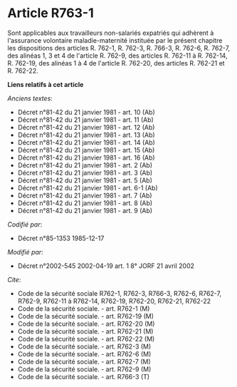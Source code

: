 # Article R763-1

Sont applicables aux travailleurs non-salariés expatriés qui adhèrent à l'assurance volontaire maladie-maternité instituée
par le présent chapitre les dispositions des articles R. 762-1, R. 762-3, R. 766-3, R. 762-6, R. 762-7, des alinéas 1, 3 et 4
de l'article R. 762-9, des articles R. 762-11 à R. 762-14, R. 762-19, des alinéas 1 à 4 de l'article R. 762-20, des articles
R. 762-21 et R. 762-22.

**Liens relatifs à cet article**

_Anciens textes_:

  - Décret n°81-42 du 21 janvier 1981 - art. 10 (Ab)
  - Décret n°81-42 du 21 janvier 1981 - art. 11 (Ab)
  - Décret n°81-42 du 21 janvier 1981 - art. 12 (Ab)
  - Décret n°81-42 du 21 janvier 1981 - art. 13 (Ab)
  - Décret n°81-42 du 21 janvier 1981 - art. 14 (Ab)
  - Décret n°81-42 du 21 janvier 1981 - art. 15 (Ab)
  - Décret n°81-42 du 21 janvier 1981 - art. 16 (Ab)
  - Décret n°81-42 du 21 janvier 1981 - art. 2 (Ab)
  - Décret n°81-42 du 21 janvier 1981 - art. 3 (Ab)
  - Décret n°81-42 du 21 janvier 1981 - art. 5 (Ab)
  - Décret n°81-42 du 21 janvier 1981 - art. 6-1 (Ab)
  - Décret n°81-42 du 21 janvier 1981 - art. 7 (Ab)
  - Décret n°81-42 du 21 janvier 1981 - art. 8 (Ab)
  - Décret n°81-42 du 21 janvier 1981 - art. 9 (Ab)

_Codifié par_:

  - Décret n°85-1353 1985-12-17

_Modifié par_:

  - Décret n°2002-545 2002-04-19 art. 1 8° JORF 21 avril 2002

_Cite_:

  - Code de la sécurité sociale R762-1, R762-3, R766-3, R762-6, R762-7, R762-9, R762-11 à R762-14, R762-19, R762-20, R762-21, R762-22
  - Code de la sécurité sociale. - art. R762-1 (M)
  - Code de la sécurité sociale. - art. R762-19 (M)
  - Code de la sécurité sociale. - art. R762-20 (M)
  - Code de la sécurité sociale. - art. R762-21 (M)
  - Code de la sécurité sociale. - art. R762-22 (M)
  - Code de la sécurité sociale. - art. R762-3 (M)
  - Code de la sécurité sociale. - art. R762-6 (M)
  - Code de la sécurité sociale. - art. R762-7 (M)
  - Code de la sécurité sociale. - art. R762-9 (M)
  - Code de la sécurité sociale. - art. R766-3 (T)
